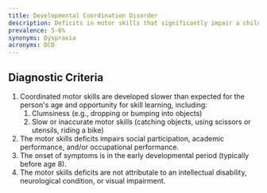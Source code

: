 ```yaml
---
title: Developmental Coordination Disorder
description: Deficits in motor skills that significantly impair a child's daily living or academic success.
prevalence: 5-6%
synonyms: Dyspraxia
acronyms: DCD
---
```


## Diagnostic Criteria
1. Coordinated motor skills are developed slower than expected for the person's age and opportunity for skill learning, including:  
    1. Clumsiness (e.g., dropping or bumping into objects)  
    2. Slow or inaccurate motor skills (catching objects, using scissors or utensils, riding a bike)  
2. The motor skills deficits impairs social participation, academic performance, and/or occupational performance.  
3. The onset of symptoms is in the early developmental period (typically before age 8).   
4. The motor skills deficits are not attributale to an intellectual disability, neurological condition, or visual impairment.  
